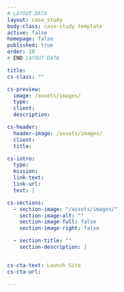 ```yaml
---
# LAYOUT DATA
layout: case_study
body-class: case-study template
active: false
homepage: false
published: true
order: 10
# END LAYOUT DATA

title: 
cs-class: ""

cs-preview:
  image: /assets/images/
  type: 
  client: 
  description:

cs-header:
  header-image: /assets/images/
  client: 
  title: 

cs-intro:
  type: 
  mission: 
  link-text: 
  link-url: 
  text: |

cs-sections:
  - section-image: "/assets/images/"
    section-image-alt: ""
    section-image-full: false
    section-image-right: false

  - section-title: ""
    section-description: |


cs-cta-text: Launch Site
cs-cta-url: 

---
```



